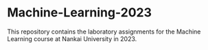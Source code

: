 # Machine-Learning-2023
This repository contains the laboratory assignments for the Machine Learning course at Nankai University in 2023.
